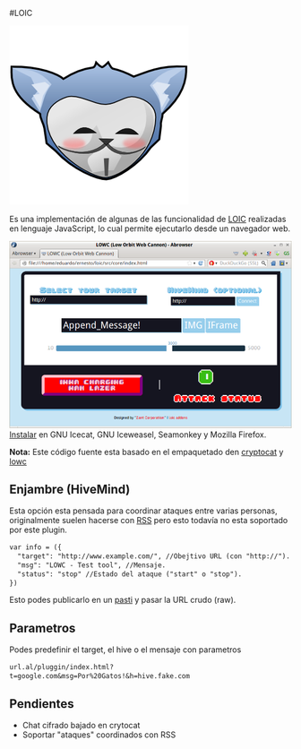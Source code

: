 #LOIC

[![Icecat anonymous](logo.png)](http://b4zz4.github.io/loic/release/loic.firefox.xpi)

Es una implementación de algunas de las funcionalidad de [LOIC](https://es.wikipedia.org/wiki/Low_Orbit_Ion_Cannon) realizadas en lenguaje JavaScript, lo cual permite ejecutarlo desde un navegador web.

![Captura de pantalla](captura.png)
[Instalar](https://addons.mozilla.org/es/firefox/addon/loic/) en GNU Icecat, GNU Iceweasel, Seamonkey y Mozilla Firefox.

**Nota:** Este código fuente esta basado en el empaquetado den [cryptocat](https://crypto.cat) y [lowc](https://code.google.com/p/lowc/)

## Enjambre (HiveMind)

Esta opción esta pensada para coordinar ataques entre varias personas, originalmente suelen hacerse con [RSS](https://es.wikipedia.org/wiki/Rss) pero esto todavía no esta soportado por este plugin.

~~~
var info = ({
  "target": "http://www.example.com/", //Obejtivo URL (con "http://").
  "msg": "LOWC - Test tool", //Mensaje.
  "status": "stop" //Estado del ataque ("start" o "stop").
})
~~~

Esto podes publicarlo en un [pasti](http://pastebin.com/) y pasar la URL crudo (raw).

## Parametros

Podes predefinir el target, el hive o el mensaje con parametros

~~~
url.al/pluggin/index.html?t=google.com&msg=Por%20Gatos!&h=hive.fake.com
~~~

## Pendientes

* Chat cifrado bajado en crytocat
* Soportar "ataques" coordinados con RSS
